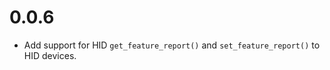 
0.0.6
==================

* Add support for HID `get_feature_report()` and `set_feature_report()` to
  HID devices.
